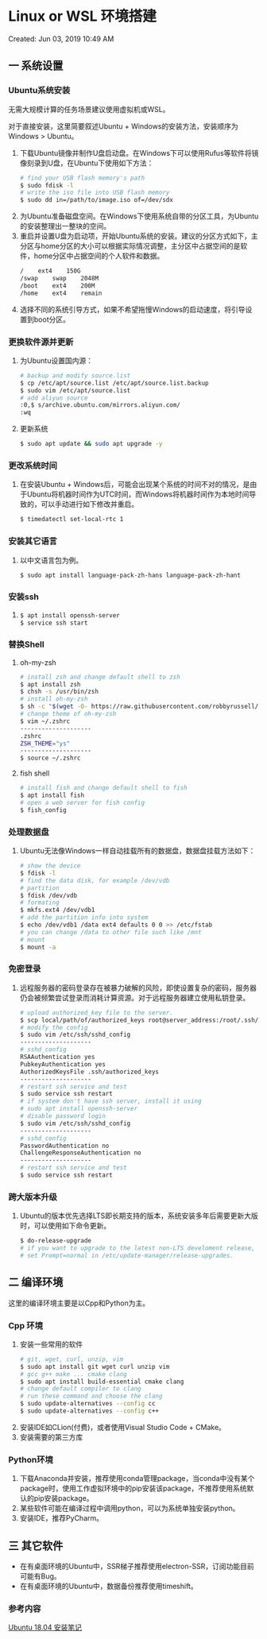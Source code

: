 # Linux or WSL 环境搭建

Created: Jun 03, 2019 10:49 AM

## 一 系统设置

### Ubuntu系统安装

无需大规模计算的任务场景建议使用虚拟机或WSL。

对于直接安装，这里简要叙述Ubuntu + Windows的安装方法，安装顺序为Windows > Ubuntu。

1. 下载Ubuntu镜像并制作U盘启动盘。在Windows下可以使用Rufus等软件将镜像刻录到U盘，在Ubuntu下使用如下方法：
    ```bash
    # find your USB flash memory's path
    $ sudo fdisk -l
    # write the iso file into USB flash memory
    $ sudo dd in=/path/to/image.iso of=/dev/sdx
    ```
2. 为Ubuntu准备磁盘空间。在Windows下使用系统自带的分区工具，为Ubuntu的安装整理出一整块的空间。
3. 重启并设置U盘为启动项，开始Ubuntu系统的安装。建议的分区方式如下，主分区与home分区的大小可以根据实际情况调整，主分区中占据空间的是软件，home分区中占据空间的个人软件和数据。
    ```bash
    /    ext4    150G
    /swap    swap    2048M
    /boot    ext4    200M
    /home    ext4    remain  
    ```
4. 选择不同的系统引导方式，如果不希望拖慢Windows的启动速度，将引导设置到boot分区。

### 更换软件源并更新

1. 为Ubuntu设置国内源：
    ```bash
    # backup and modify source.list
    $ cp /etc/apt/source.list /etc/apt/source.list.backup
    $ sudo vim /etc/apt/source.list
    # add aliyun source
    :0,$ s/archive.ubuntu.com/mirrors.aliyun.com/
    :wq
    ```
2. 更新系统
    ```bash
    $ sudo apt update && sudo apt upgrade -y
    ```

### 更改系统时间

1. 在安装Ubuntu + Windows后，可能会出现某个系统的时间不对的情况，是由于Ubuntu将机器时间作为UTC时间，而Windows将机器时间作为本地时间导致的，可以手动进行如下修改并重启。

    ```bash
    $ timedatectl set-local-rtc 1
    ```

### 安装其它语言

1. 以中文语言包为例。
    ```bash
    $ sudo apt install language-pack-zh-hans language-pack-zh-hant
    ```
### 安装ssh
1. 
    ```bash
    $ apt install openssh-server
    $ service ssh start
    ```
### 替换Shell

1. oh-my-zsh
    ```bash
    # install zsh and change default shell to zsh
    $ apt install zsh
    $ chsh -s /usr/bin/zsh
    # install oh-my-zsh
    $ sh -c "$(wget -O- https://raw.githubusercontent.com/robbyrussell/oh-my-zsh/master/tools/install.sh)"
    # change theme of oh-my-zsh
    $ vim ~/.zshrc
    --------------------
    .zshrc
    ZSH_THEME="ys"
    --------------------
    $ source ~/.zshrc
    ```
2. fish shell
    ```bash
    # install fish and change default shell to fish
    $ apt install fish
    # open a web server for fish config
    $ fish_config
    ```

### 处理数据盘

1. Ubuntu无法像Windows一样自动挂载所有的数据盘，数据盘挂载方法如下：

    ```bash
    # show the device
    $ fdisk -l
    # find the data disk, for example /dev/vdb
    # partition
    $ fdisk /dev/vdb
    # formating
    $ mkfs.ext4 /dev/vdb1
    # add the partition info into system
    $ echo /dev/vdb1 /data ext4 defaults 0 0 >> /etc/fstab
    # you can change /data to other file such like /mnt
    # mount
    $ mount -a
    ```
### 免密登录

1. 远程服务器的密码登录存在被暴力破解的风险，即使设置复杂的密码，服务器仍会被频繁尝试登录而消耗计算资源。对于远程服务器建立使用私钥登录。

    ```bash
    # upload authorized_key file to the server.
    $ scp local/path/of/authorized_keys root@server_address:/root/.ssh/
    # modify the config
    $ sudo vim /etc/ssh/sshd_config
    --------------------
    # sshd_config
    RSAAuthentication yes
    PubkeyAuthentication yes
    AuthorizedKeysFile .ssh/authorized_keys
    --------------------
    # restart ssh service and test
    $ sudo service ssh restart
    # if system don't have ssh server, install it using
    # sudo apt install openssh-server
    # disable password login
    $ sudo vim /etc/ssh/sshd_config
    --------------------
    # sshd_config
    PasswordAuthentication no
    ChallengeResponseAuthentication no
    --------------------
    # restart ssh service and test
    $ sudo service ssh restart
    ```
### 跨大版本升级

1. Ubuntu的版本优先选择LTS即长期支持的版本，系统安装多年后需要更新大版时，可以使用如下命令更新。
    ```bash
    $ do-release-upgrade
    # if you want to upgrade to the latest non-LTS develoment release, 
    # set Prompt=normal in /etc/update-manager/release-upgrades.
    ```

## 二 编译环境

这里的编译环境主要是以Cpp和Python为主。

### Cpp 环境

1. 安装一些常用的软件
    ```bash
    # git, wget, curl, unzip, vim
    $ sudo apt install git wget curl unzip vim
    # gcc g++ make ... cmake clang
    $ sudo apt install build-essential cmake clang 
    # change default compiler to clang
    # run these command and choose the clang
    $ sudo update-alternatives --config cc
    $ sudo update-alternatives --config c++
    ```
2. 安装IDE如CLion(付费)，或者使用Visual Studio Code + CMake。
3. 安装需要的第三方库  

### Python环境

1. 下载Anaconda并安装，推荐使用conda管理package，当conda中没有某个package时，使用工作虚拟环境中的pip安装该package，不推荐使用系统默认的pip安装package。
2. 某些软件可能在编译过程中调用python，可以为系统单独安装python。 
3. 安装IDE，推荐PyCharm。

## 三 其它软件

- 在有桌面环境的Ubuntu中，SSR梯子推荐使用electron-SSR，订阅功能目前可能有Bug。
- 在有桌面环境的Ubuntu中，数据备份推荐使用timeshift。

### 参考内容

[Ubuntu 18.04 安装笔记](https://zhuanlan.zhihu.com/p/64151896)